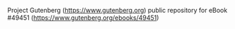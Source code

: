 Project Gutenberg (https://www.gutenberg.org) public repository for eBook #49451 (https://www.gutenberg.org/ebooks/49451)
